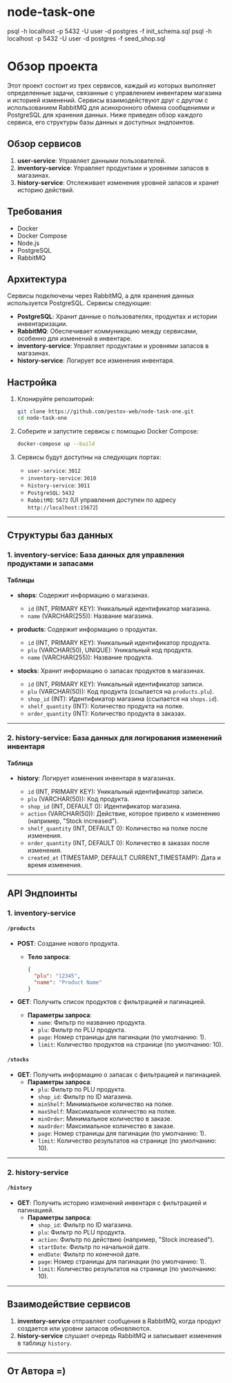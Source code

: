 # node-task-one

psql -h localhost -p 5432 -U user -d postgres -f init_schema.sql
psql -h localhost -p 5432 -U user -d postgres -f seed_shop.sql

# Обзор проекта

Этот проект состоит из трех сервисов, каждый из которых выполняет определенные задачи, связанные с управлением инвентарем магазина и историей изменений. Сервисы взаимодействуют друг с другом с использованием RabbitMQ для асинхронного обмена сообщениями и PostgreSQL для хранения данных. Ниже приведен обзор каждого сервиса, его структуры базы данных и доступных эндпоинтов.

## Обзор сервисов

1. **user-service**: Управляет данными пользователей.
2. **inventory-service**: Управляет продуктами и уровнями запасов в магазинах.
3. **history-service**: Отслеживает изменения уровней запасов и хранит историю действий.

## Требования

- Docker
- Docker Compose
- Node.js
- PostgreSQL
- RabbitMQ

## Архитектура

Сервисы подключены через RabbitMQ, а для хранения данных используется PostgreSQL. Сервисы следующие:

- **PostgreSQL**: Хранит данные о пользователях, продуктах и истории инвентаризации.
- **RabbitMQ**: Обеспечивает коммуникацию между сервисами, особенно для изменений в инвентаре.
- **inventory-service**: Управляет продуктами и уровнями запасов в магазинах.
- **history-service**: Логирует все изменения инвентаря.

## Настройка

1. Клонируйте репозиторий:

   ```bash
   git clone https://github.com/pestov-web/node-task-one.git
   cd node-task-one
   ```

2. Соберите и запустите сервисы с помощью Docker Compose:

   ```bash
   docker-compose up --build
   ```

3. Сервисы будут доступны на следующих портах:
   - `user-service`: `3012`
   - `inventory-service`: `3010`
   - `history-service`: `3011`
   - `PostgreSQL`: `5432`
   - `RabbitMQ`: `5672` (UI управления доступен по адресу `http://localhost:15672`)

---

## Структуры баз данных

### 1. **inventory-service**: База данных для управления продуктами и запасами

#### Таблицы

- **shops**: Содержит информацию о магазинах.

  - `id` (INT, PRIMARY KEY): Уникальный идентификатор магазина.
  - `name` (VARCHAR(255)): Название магазина.

- **products**: Содержит информацию о продуктах.

  - `id` (INT, PRIMARY KEY): Уникальный идентификатор продукта.
  - `plu` (VARCHAR(50), UNIQUE): Уникальный код продукта.
  - `name` (VARCHAR(255)): Название продукта.

- **stocks**: Хранит информацию о запасах продуктов в магазинах.

  - `id` (INT, PRIMARY KEY): Уникальный идентификатор записи.
  - `plu` (VARCHAR(50)): Код продукта (ссылается на `products.plu`).
  - `shop_id` (INT): Идентификатор магазина (ссылается на `shops.id`).
  - `shelf_quantity` (INT): Количество продукта на полке.
  - `order_quantity` (INT): Количество продукта в заказах.

---

### 2. **history-service**: База данных для логирования изменений инвентаря

#### Таблица

- **history**: Логирует изменения инвентаря в магазинах.

  - `id` (INT, PRIMARY KEY): Уникальный идентификатор записи.
  - `plu` (VARCHAR(50)): Код продукта.
  - `shop_id` (INT, DEFAULT 0): Идентификатор магазина.
  - `action` (VARCHAR(50)): Действие, которое привело к изменению (например, "Stock increased").
  - `shelf_quantity` (INT, DEFAULT 0): Количество на полке после изменения.
  - `order_quantity` (INT, DEFAULT 0): Количество в заказах после изменения.
  - `created_at` (TIMESTAMP, DEFAULT CURRENT_TIMESTAMP): Дата и время изменения.

---

## API Эндпоинты

### 1. **inventory-service**

#### `/products`

- **POST**: Создание нового продукта.

  - **Тело запроса**:
    ```json
    {
      "plu": "12345",
      "name": "Product Name"
    }
    ```

- **GET**: Получить список продуктов с фильтрацией и пагинацией.
  - **Параметры запроса**:
    - `name`: Фильтр по названию продукта.
    - `plu`: Фильтр по PLU продукта.
    - `page`: Номер страницы для пагинации (по умолчанию: 1).
    - `limit`: Количество продуктов на странице (по умолчанию: 10).

#### `/stocks`

- **GET**: Получить информацию о запасах с фильтрацией и пагинацией.
  - **Параметры запроса**:
    - `plu`: Фильтр по PLU продукта.
    - `shop_id`: Фильтр по ID магазина.
    - `minShelf`: Минимальное количество на полке.
    - `maxShelf`: Максимальное количество на полке.
    - `minOrder`: Минимальное количество в заказе.
    - `maxOrder`: Максимальное количество в заказе.
    - `page`: Номер страницы для пагинации (по умолчанию: 1).
    - `limit`: Количество результатов на странице (по умолчанию: 10).

---

### 2. **history-service**

#### `/history`

- **GET**: Получить историю изменений инвентаря с фильтрацией и пагинацией.
  - **Параметры запроса**:
    - `shop_id`: Фильтр по ID магазина.
    - `plu`: Фильтр по PLU продукта.
    - `action`: Фильтр по действию (например, "Stock increased").
    - `startDate`: Фильтр по начальной дате.
    - `endDate`: Фильтр по конечной дате.
    - `page`: Номер страницы для пагинации (по умолчанию: 1).
    - `limit`: Количество результатов на странице (по умолчанию: 10).

---

## Взаимодействие сервисов

1. **inventory-service** отправляет сообщения в RabbitMQ, когда продукт создается или уровни запасов обновляются.
2. **history-service** слушает очередь RabbitMQ и записывает изменения в таблицу `history`.

---

## От Автора =)
